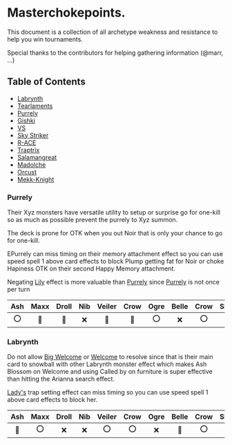 # Masterchokepoints.
This document is a collection of all archetype weakness and resistance to help you win tournaments.

Special thanks to the contributors for helping gathering information (@marr, ...)

## Table of Contents
- [Labrynth](#labrynth)
- [Tearlaments](#purrely)
- [Purrely](#ygonotes)
- [Gishki](#ygonotes)
- [VS](#ygonotes)
- [Sky Striker](#ygonotes)
- [R-ACE](#ygonotes)
- [Traptrix]()
- [Salamangreat]()
- [Madolche]()
- [Orcust]()
- [Mekk-Knight]()

### Purrely
Their Xyz monsters have versatile utility to setup or surprise go for one-kill so as much as possible prevent the purrely to Xyz summon. 

The deck is prone for OTK when you out Noir that is only your chance to go for one-kill.

EPurrely can miss timing on their memory attachment effect so you can use speed spell 1 above card effects to block Plump getting fat for Noir or choke Hapiness OTK on their second Happy Memory attachment.

Negating [Lily](https://yugipedia.com/wiki/Purrely_Lily) effect is more valuable than [Purrely](https://yugipedia.com/wiki/Purrely_(card)) since [Purrely](https://yugipedia.com/wiki/Purrely_(card)) is not once per turn


|  Ash  | Maxx  | Droll |  Nib  | Veiler | Crow  | Ogre  | Belle | Crow  | Shifter |
| :---: | :---: | :---: | :---: | :----: | :---: | :---: | :---: | :---: | :-----: |
|  :o:  | :100: | :100: |  :x:  | :100:  | :100: |  :o:  |  :x:  |  :o:  |   :o:   |


### Labrynth
 Do not allow [Big Welcome](https://yugipedia.com/wiki/Big_Welcome_Labrynth) or [Welcome](https://yugipedia.com/wiki/Welcome_Labrynth) to resolve since that is their main card to snowball with other Labrynth monster effect which makes Ash Blossom on Welcome and using Called by on furniture is super effective than hitting the Arianna search effect.

 [Lady's](https://yugipedia.com/wiki/Lady_Labrynth_of_the_Silver_Castle) trap setting effect can miss timing so you can use speed spell 1 above card effects to block her.


|  Ash  | Maxx  | Droll |  Nib  | Veiler | Crow  | Ogre  | Belle | Crow  | Shifter |
| :---: | :---: | :---: | :---: | :----: | :---: | :---: | :---: | :---: | :-----: |
| :100: |  :o:  |  :x:  |  :x:  |  :o:   |  :o:  |  :x:  | :100: |  :o:  |   :x:   |








